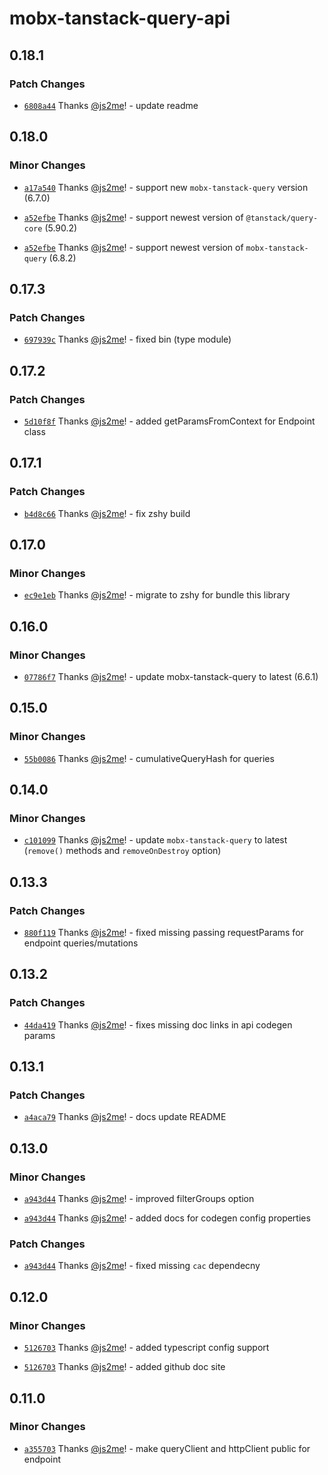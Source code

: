 # mobx-tanstack-query-api

## 0.18.1

### Patch Changes

- [`6808a44`](https://github.com/js2me/mobx-tanstack-query-api/commit/6808a447b24c3262a494c7b1e87cbb9e4d3fabb5) Thanks [@js2me](https://github.com/js2me)! - update readme

## 0.18.0

### Minor Changes

- [`a17a540`](https://github.com/js2me/mobx-tanstack-query-api/commit/a17a54079daeb84b0ca322a0c57df8a7c8733d03) Thanks [@js2me](https://github.com/js2me)! - support new `mobx-tanstack-query` version (6.7.0)

- [`a52efbe`](https://github.com/js2me/mobx-tanstack-query-api/commit/a52efbe00d88bfdf8f1841fadf04af12be8a2027) Thanks [@js2me](https://github.com/js2me)! - support newest version of `@tanstack/query-core` (5.90.2)

- [`a52efbe`](https://github.com/js2me/mobx-tanstack-query-api/commit/a52efbe00d88bfdf8f1841fadf04af12be8a2027) Thanks [@js2me](https://github.com/js2me)! - support newest version of `mobx-tanstack-query` (6.8.2)

## 0.17.3

### Patch Changes

- [`697939c`](https://github.com/js2me/mobx-tanstack-query-api/commit/697939c1b2d5dcf74d81d369de55ecf8692f24f1) Thanks [@js2me](https://github.com/js2me)! - fixed bin (type module)

## 0.17.2

### Patch Changes

- [`5d10f8f`](https://github.com/js2me/mobx-tanstack-query-api/commit/5d10f8ff58ba2cb162a7619290aecd8f2b6d2a36) Thanks [@js2me](https://github.com/js2me)! - added getParamsFromContext for Endpoint class

## 0.17.1

### Patch Changes

- [`b4d8c66`](https://github.com/js2me/mobx-tanstack-query-api/commit/b4d8c6643555ed77c68435ea6443685dfbf15d10) Thanks [@js2me](https://github.com/js2me)! - fix zshy build

## 0.17.0

### Minor Changes

- [`ec9e1eb`](https://github.com/js2me/mobx-tanstack-query-api/commit/ec9e1eb8091b31a87694678ad1bb5f096d736150) Thanks [@js2me](https://github.com/js2me)! - migrate to zshy for bundle this library

## 0.16.0

### Minor Changes

- [`07786f7`](https://github.com/js2me/mobx-tanstack-query-api/commit/07786f7f6f38fc9c40a4be88698be71084a6ac83) Thanks [@js2me](https://github.com/js2me)! - update mobx-tanstack-query to latest (6.6.1)

## 0.15.0

### Minor Changes

- [`55b0086`](https://github.com/js2me/mobx-tanstack-query-api/commit/55b0086b144b44cab2c1eeaa87da87f666e37c0d) Thanks [@js2me](https://github.com/js2me)! - cumulativeQueryHash for queries

## 0.14.0

### Minor Changes

- [`c101099`](https://github.com/js2me/mobx-tanstack-query-api/commit/c101099a4ed9f33e504e1a9beccf2627c84f3d06) Thanks [@js2me](https://github.com/js2me)! - update `mobx-tanstack-query` to latest (`remove()` methods and `removeOnDestroy` option)

## 0.13.3

### Patch Changes

- [`880f119`](https://github.com/js2me/mobx-tanstack-query-api/commit/880f1198079f965f9d252fb128f8861639853a05) Thanks [@js2me](https://github.com/js2me)! - fixed missing passing requestParams for endpoint queries/mutations

## 0.13.2

### Patch Changes

- [`44da419`](https://github.com/js2me/mobx-tanstack-query-api/commit/44da4190c354282247585387b7ec00a06e7cdc9e) Thanks [@js2me](https://github.com/js2me)! - fixes missing doc links in api codegen params

## 0.13.1

### Patch Changes

- [`a4aca79`](https://github.com/js2me/mobx-tanstack-query-api/commit/a4aca79c7841234cca345c4c2dd4640c8d2398c5) Thanks [@js2me](https://github.com/js2me)! - docs update README

## 0.13.0

### Minor Changes

- [`a943d44`](https://github.com/js2me/mobx-tanstack-query-api/commit/a943d441e30317db397a00222e749ef7cb09b527) Thanks [@js2me](https://github.com/js2me)! - improved filterGroups option

- [`a943d44`](https://github.com/js2me/mobx-tanstack-query-api/commit/a943d441e30317db397a00222e749ef7cb09b527) Thanks [@js2me](https://github.com/js2me)! - added docs for codegen config properties

### Patch Changes

- [`a943d44`](https://github.com/js2me/mobx-tanstack-query-api/commit/a943d441e30317db397a00222e749ef7cb09b527) Thanks [@js2me](https://github.com/js2me)! - fixed missing `cac` dependecny

## 0.12.0

### Minor Changes

- [`5126703`](https://github.com/js2me/mobx-tanstack-query-api/commit/5126703958422850657aadf80b4f82c76cbedb4d) Thanks [@js2me](https://github.com/js2me)! - added typescript config support

- [`5126703`](https://github.com/js2me/mobx-tanstack-query-api/commit/5126703958422850657aadf80b4f82c76cbedb4d) Thanks [@js2me](https://github.com/js2me)! - added github doc site

## 0.11.0

### Minor Changes

- [`a355703`](https://github.com/js2me/mobx-tanstack-query-api/commit/443191d436ee20a11b6dc7b51654f6619a355703) Thanks [@js2me](https://github.com/js2me)! - make queryClient and httpClient public for endpoint
